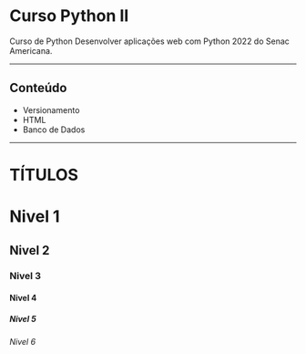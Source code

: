 # Curso Python II
 Curso de Python Desenvolver aplicações web com Python 2022 do Senac Americana.

---

## Conteúdo

- Versionamento
- HTML
- Banco de Dados

***

# TÍTULOS
# Nivel 1
## Nivel 2
### Nivel 3
####  Nivel 4
##### Nivel 5
###### Nivel 6

